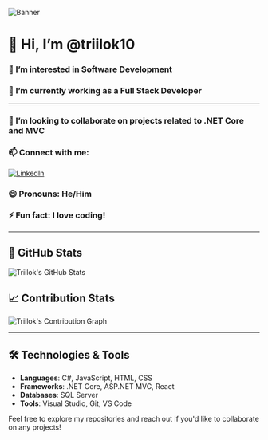 ![Banner](https://raw.githubusercontent.com/triilok10/triilok10/banner_photo.png) <!-- Replace with your banner image URL -->

# 👋 Hi, I’m @triilok10
### 👀 I’m interested in Software Development
### 🌱 I’m currently working as a Full Stack Developer

---

### 💞️ I’m looking to collaborate on projects related to .NET Core and MVC

### 📫 Connect with me:
[![LinkedIn](https://img.shields.io/badge/LinkedIn-@triilok10-blue?style=flat&logo=linkedin)](https://www.linkedin.com/in/triilok10)

### 😄 Pronouns: He/Him
### ⚡ Fun fact: I love coding!

---

## 🚀 GitHub Stats
![Triilok's GitHub Stats](https://github-readme-stats.vercel.app/api?username=triilok10&show_icons=true&theme=radical)

## 📈 Contribution Stats
![Triilok's Contribution Graph](https://activity-graph.herokuapp.com/graph?username=triilok10&theme=redical)

---

## 🛠️ Technologies & Tools
- **Languages**: C#, JavaScript, HTML, CSS
- **Frameworks**: .NET Core, ASP.NET MVC, React
- **Databases**: SQL Server
- **Tools**: Visual Studio, Git, VS Code

Feel free to explore my repositories and reach out if you'd like to collaborate on any projects!
